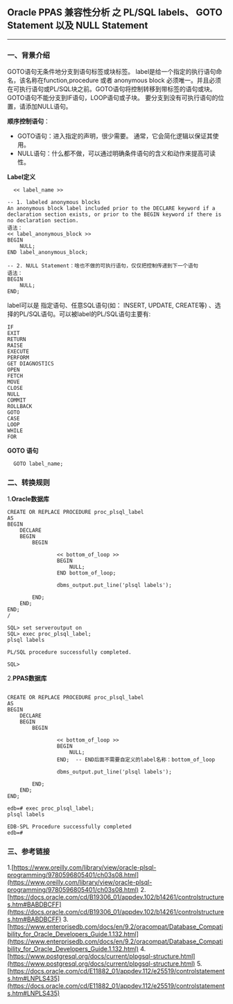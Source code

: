 ## Oracle PPAS 兼容性分析 之 PL/SQL labels、 GOTO Statement 以及 NULL Statement
---

### 一、背景介绍
GOTO语句无条件地分支到语句标签或块标签。 label是给一个指定的执行语句命名，该名称在function,procedure 或者 anonymous block 必须唯一。并且必须在可执行语句或PL/SQL块之前。GOTO语句将控制转移到带标签的语句或块。GOTO语句不能分支到IF语句，LOOP语句或子块。 要分支到没有可执行语句的位置，请添加NULL语句。

**顺序控制语句**：

+ GOTO语句：进入指定的声明，很少需要。 通常，它会简化逻辑以保证其使用。
+ NULL语句：什么都不做，可以通过明确条件语句的含义和动作来提高可读性。

**Label定义**
```
  << label_name >>
  
-- 1. labeled anonymous blocks
An anonymous block label included prior to the DECLARE keyword if a declaration section exists, or prior to the BEGIN keyword if there is no declaration section.
语法：
<< label_anonymous_block >>
BEGIN
    NULL;
END label_anonymous_block;

-- 2. NULL Statement：啥也不做的可执行语句，仅仅把控制传递到下一个语句
语法：
BEGIN
    NULL;
END;

```
label可以是 指定语句、任意SQL语句(如： INSERT, UPDATE, CREATE等) 、选择的PL/SQL语句。可以被label的PL/SQL语句主要有:
```
IF
EXIT
RETURN
RAISE
EXECUTE
PERFORM
GET DIAGNOSTICS
OPEN
FETCH
MOVE
CLOSE
NULL
COMMIT
ROLLBACK
GOTO
CASE
LOOP
WHILE
FOR
```



**GOTO 语句**
```
  GOTO label_name;
```





### 二、转换规则
1.**Oracle数据库**
```
CREATE OR REPLACE PROCEDURE proc_plsql_label
AS
BEGIN
    DECLARE    
    BEGIN
        BEGIN
            
                << bottom_of_loop >>
                BEGIN
                    NULL;
                END bottom_of_loop;

                dbms_output.put_line('plsql labels');

        END;
    END;
END;
/

SQL> set serveroutput on
SQL> exec proc_plsql_label;
plsql labels

PL/SQL procedure successfully completed.

SQL> 
```

2.**PPAS数据库**
```

CREATE OR REPLACE PROCEDURE proc_plsql_label
AS
BEGIN
    DECLARE    
    BEGIN
        BEGIN
            
                << bottom_of_loop >>
                BEGIN
                    NULL;
                END;  -- END后面不需要自定义的label名称：bottom_of_loop

                dbms_output.put_line('plsql labels');

        END;
    END;
END;

edb=# exec proc_plsql_label;
plsql labels

EDB-SPL Procedure successfully completed
edb=# 

```



### 三、参考链接
1.[https://www.oreilly.com/library/view/oracle-plsql-programming/9780596805401/ch03s08.html](https://www.oreilly.com/library/view/oracle-plsql-programming/9780596805401/ch03s08.html)
2.[https://docs.oracle.com/cd/B19306_01/appdev.102/b14261/controlstructures.htm#BABDBCFF](https://docs.oracle.com/cd/B19306_01/appdev.102/b14261/controlstructures.htm#BABDBCFF)
3.[https://www.enterprisedb.com/docs/en/9.2/oracompat/Database_Compatibility_for_Oracle_Developers_Guide.1.132.html](https://www.enterprisedb.com/docs/en/9.2/oracompat/Database_Compatibility_for_Oracle_Developers_Guide.1.132.html)
4.[https://www.postgresql.org/docs/current/plpgsql-structure.html](https://www.postgresql.org/docs/current/plpgsql-structure.html)
5.[https://docs.oracle.com/cd/E11882_01/appdev.112/e25519/controlstatements.htm#LNPLS435](https://docs.oracle.com/cd/E11882_01/appdev.112/e25519/controlstatements.htm#LNPLS435)
